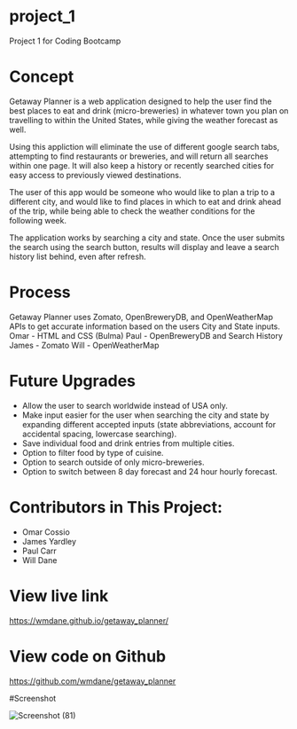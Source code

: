 # project_1

Project 1 for Coding Bootcamp

# Concept

Getaway Planner is a web application designed to help the user find the best places to eat and drink (micro-breweries) in whatever town you plan on travelling to within the United States, while giving the weather forecast as well.

Using this appliction will eliminate the use of different google search tabs, attempting to find restaurants or breweries, and will return all searches within one page. It will also keep a history or recently searched cities for easy access to previously viewed destinations.

The user of this app would be someone who would like to plan a trip to a different city, and would like to find places in which to eat and drink ahead of the trip, while being able to check the weather conditions for the following week.

The application works by searching a city and state. Once the user submits the search using the search button, results will display and leave a search history list behind, even after refresh.

# Process

Getaway Planner uses Zomato, OpenBreweryDB, and OpenWeatherMap APIs to get accurate information based on the users City and State inputs.
Omar - HTML and CSS (Bulma)
Paul - OpenBreweryDB and Search History
James - Zomato
Will - OpenWeatherMap

# Future Upgrades

- Allow the user to search worldwide instead of USA only.
- Make input easier for the user when searching the city and state by expanding different accepted inputs (state abbreviations, account for accidental spacing, lowercase searching).
- Save individual food and drink entries from multiple cities.
- Option to filter food by type of cuisine.
- Option to search outside of only micro-breweries.
- Option to switch between 8 day forecast and 24 hour hourly forecast.

# Contributors in This Project:

- Omar Cossio
- James Yardley
- Paul Carr
- Will Dane

# View live link

https://wmdane.github.io/getaway_planner/

# View code on Github

https://github.com/wmdane/getaway_planner

#Screenshot

![Screenshot (81)](https://user-images.githubusercontent.com/73077219/99841538-57713080-2b3c-11eb-9174-2830d451af9c.png)
